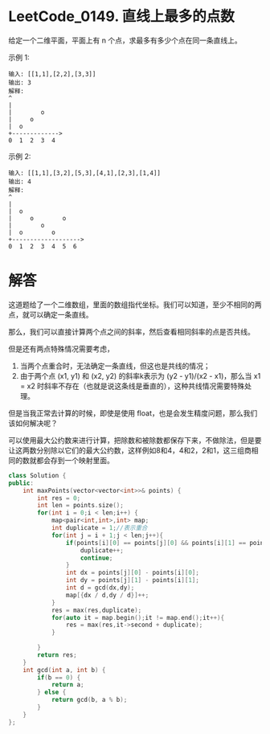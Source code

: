 # LeetCode_0149. 直线上最多的点数

给定一个二维平面，平面上有 n 个点，求最多有多少个点在同一条直线上。

示例 1:
```
输入: [[1,1],[2,2],[3,3]]
输出: 3
解释:
^
|
|        o
|     o
|  o  
+------------->
0  1  2  3  4
```
示例 2:
```
输入: [[1,1],[3,2],[5,3],[4,1],[2,3],[1,4]]
输出: 4
解释:
^
|
|  o
|     o        o
|        o
|  o        o
+------------------->
0  1  2  3  4  5  6
```

# 解答

这道题给了一个二维数组，里面的数组指代坐标。我们可以知道，至少不相同的两点，就可以确定一条直线。

那么，我们可以直接计算两个点之间的斜率，然后查看相同斜率的点是否共线。

但是还有两点特殊情况需要考虑，
1. 当两个点重合时，无法确定一条直线，但这也是共线的情况；
2. 由于两个点 (x1, y1) 和 (x2, y2) 的斜率k表示为 (y2 - y1)/(x2 - x1)，那么当 x1 = x2 时斜率不存在（也就是说这条线是垂直的），这种共线情况需要特殊处理。

但是当我正常去计算的时候，即使是使用 float，也是会发生精度问题，那么我们该如何解决呢？

可以使用最大公约数来进行计算，把除数和被除数都保存下来，不做除法，但是要让这两数分别除以它们的最大公约数，这样例如8和4，4和2，2和1，这三组商相同的数就都会存到一个映射里面。

```C++
class Solution {
public:
    int maxPoints(vector<vector<int>>& points) {
        int res = 0;
        int len = points.size();
        for(int i = 0;i < len;i++) {
            map<pair<int,int>,int> map;
            int duplicate = 1;//表示重合
            for(int j = i + 1;j < len;j++){
                if(points[i][0] == points[j][0] && points[i][1] == points[j][1]){
                    duplicate++;
                    continue;
                }
                int dx = points[j][0] - points[i][0];
                int dy = points[j][1] - points[i][1];
                int d = gcd(dx,dy);
                map[{dx / d,dy / d}]++;
            }
            res = max(res,duplicate);
            for(auto it = map.begin();it != map.end();it++){
                res = max(res,it->second + duplicate);
            }
            
        }
        return res;
    }
    int gcd(int a, int b) {
        if(b == 0) {
            return a;
        } else {
            return gcd(b, a % b);
        }
    }
};
```
